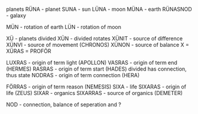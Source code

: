 planets
RÜNA - planet
SUNA - sun
LÜNA - moon
MÜNA - earth
RÜNASNOD - galaxy

MÜN - rotation of earth
LÜN - rotation of moon

XÜ - planets divided
XÜN - divided rotates
XÜNIT - source of difference
XÜNVI - source of movement    (CHRONOS)
XÜNON - source of balance
X = XÜRAS = PROFÖR

LUXRAS - origin of term light (APOLLON)
VASRAS - origin of term end (HERMES)
RASRAS - origin of term start (HADES)
divided has connection, thus state
NODRAS - origin of term connection (HERA)

FÖRRAS - origin of term reason (NEMESIS)
SIXA - life
SIXARAS - origin of life      (ZEUS)
SIXAR - organics
SIXARRAS - source of organics (DEMETER)

NOD - connection, balance of seperation and ?